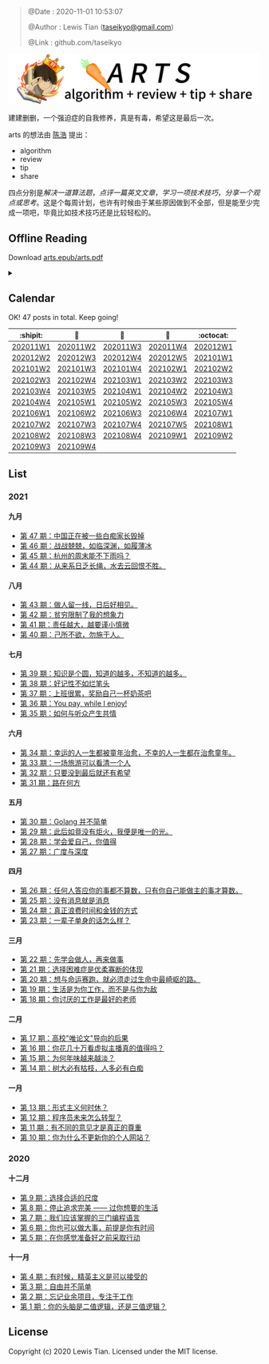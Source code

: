 > @Date    : 2020-11-01 10:53:07
>
> @Author  : Lewis Tian (taseikyo@gmail.com)
>
> @Link    : github.com/taseikyo

[![](images/header.png "ARTS")](#calendar)

建建删删，一个强迫症的自我修养，真是有毒，希望这是最后一次。

arts 的想法由 [陈浩](https://github.com/haoel) 提出：

- algorithm
- review
- tip
- share

四点分别是*解决一道算法题*，*点评一篇英文文章*，*学习一项技术技巧*，*分享一个观点或思考*。这是个每周计划，也许有时候由于某些原因做到不全部，但是能至少完成一项吧，毕竟比如技术技巧还是比较轻松的。

## Offline Reading

Download [arts.epub/arts.pdf](https://github.com/taseikyo/arts/releases)

<details>
<summary></summary>

除了在线的两种方式（GitHub & GitBook），我闲得无聊又写了个脚本，使得可以离线看，主要就是用 Shell 脚本将这些 Markdown 整合生成一个 epub 文档，然后用 Calibre 转成 mobi 格式，发送到 Kindle 看了下效果，还不错。

为了修改其中的跳转链接（锚点）还看了挺多博客的，结果还是得靠自己发散思维来解决，主要用到了 `pandoc`，`grep`，`cut` 和 `sed`，最后跟我说：`sed` 真牛逼！

食用方法（Linux 环境，或者 Windows 下使用 WSL）：

```Bash
tian@ubuntu:/mnt/f/GitHub$ git clone https://github.com/taseikyo/arts.git
tian@ubuntu:/mnt/f/GitHub$ cd arts
tian@ubuntu:/mnt/f/GitHub/arts$ chmod +x ./epub.sh
tian@ubuntu:/mnt/f/GitHub/arts$ ./epub.sh
Generate title.txt
Generate temporary folder
Modify the path of images
Modify the anchor of Weeklys
Modify the anchor of README.md & Weeklys
Generate epub file using pandoc
Remove temporary folder
Remove title.txt
Reset README.md
Updated 1 path from the index
```

于是一个 "arts.epub" 文档就生成了，可能会报下面错误，用 vim 打开，设置文件格式为 unix 类型（`:set ff=unix`），然后运行。

```Bash
tian@ubuntu:/mnt/f/GitHub/arts$ ./epub.sh
./epub.sh: line 6: $'\r': command not found
```

~~再更新：除了 epub 格式电子书，又用 LaTex 重写了 Makrdown，在 latex/output 文件夹有一份生成的 [pdf](https://github.com/taseikyo/arts/blob/master/latex/output/arts.pdf)。~~（已经将 latex 文件夹删除，内容压缩为 code/manual-latex.7z）

再再更新：直接利用 [eisvogel 模板](https://github.com/Wandmalfarbe/pandoc-latex-template) 直接生成 PDF，集成到 epub.sh 中，由于需要指定中文字体（楷体）又得在 GitHub Action 中，所以花了不少功夫，好在最后搞定了，这下每次 push 新 tag 时，会自动 release 两种电子书。

</details>

## Calendar

OK! 47 posts in total. Keep going!

|            :shipit:            |        :jack_o_lantern:        |             :beer:             |           :fish_cake:          |            :octocat:           |
|:------------------------------:|:------------------------------:|:------------------------------:|:------------------------------:|:------------------------------:|
| [202011W1](weekly/202011W1.md) | [202011W2](weekly/202011W2.md) | [202011W3](weekly/202011W3.md) | [202011W4](weekly/202011W4.md) | [202012W1](weekly/202012W1.md) |
| [202012W2](weekly/202012W2.md) | [202012W3](weekly/202012W3.md) | [202012W4](weekly/202012W4.md) | [202012W5](weekly/202012W5.md) | [202101W1](weekly/202101W1.md) |
| [202101W2](weekly/202101W2.md) | [202101W3](weekly/202101W3.md) | [202101W4](weekly/202101W4.md) | [202102W1](weekly/202102W1.md) | [202102W2](weekly/202102W2.md) |
| [202102W3](weekly/202102W3.md) | [202102W4](weekly/202102W4.md) | [202103W1](weekly/202103W1.md) | [202103W2](weekly/202103W2.md) | [202103W3](weekly/202103W3.md) |
| [202103W4](weekly/202103W4.md) | [202103W5](weekly/202103W5.md) | [202104W1](weekly/202104W1.md) | [202104W2](weekly/202104W2.md) | [202104W3](weekly/202104W3.md) |
| [202104W4](weekly/202104W4.md) | [202105W1](weekly/202105W1.md) | [202105W2](weekly/202105W2.md) | [202105W3](weekly/202105W3.md) | [202105W4](weekly/202105W4.md) |
| [202106W1](weekly/202106W1.md) | [202106W2](weekly/202106W2.md) | [202106W3](weekly/202106W3.md) | [202106W4](weekly/202106W4.md) | [202107W1](weekly/202107W1.md) |
| [202107W2](weekly/202107W2.md) | [202107W3](weekly/202107W3.md) | [202107W4](weekly/202107W4.md) | [202107W5](weekly/202107W5.md) | [202108W1](weekly/202108W1.md) |
| [202108W2](weekly/202108W2.md) | [202108W3](weekly/202108W3.md) | [202108W4](weekly/202108W4.md) | [202109W1](weekly/202109W1.md) | [202109W2](weekly/202109W2.md) |
| [202109W3](weekly/202109W3.md) | [202109W4](weekly/202109W4.md) | | | | |

## List

### 2021

#### 九月

- [第 47 期：中国正在被一些白痴家长毁掉](weekly/202109W4.md)
- [第 46 期：战战兢兢，如临深渊，如履薄冰](weekly/202109W3.md)
- [第 45 期：杭州的周末能不下雨吗？](weekly/202109W2.md)
- [第 44 期：从来系日乏长绳，水去云回恨不胜。](weekly/202109W1.md)

#### 八月

- [第 43 期：做人留一线，日后好相见。](weekly/202108W4.md)
- [第 42 期：贫穷限制了我的想象力](weekly/202108W3.md)
- [第 41 期：责任越大，越要谨小慎微](weekly/202108W2.md)
- [第 40 期：己所不欲，勿施于人。](weekly/202108W1.md)

#### 七月

- [第 39 期：知识是个圆，知道的越多，不知道的越多。](weekly/202107W5.md)
- [第 38 期：好记性不如烂笔头](weekly/202107W4.md)
- [第 37 期：上班很累，奖励自己一杯奶茶吧](weekly/202107W3.md)
- [第 36 期：You pay, while I enjoy!](weekly/202107W2.md)
- [第 35 期：如何与听众产生共情](weekly/202107W1.md)

#### 六月

- [第 34 期：幸运的人一生都被童年治愈，不幸的人一生都在治愈童年。](weekly/202106W4.md)
- [第 33 期：一场旅游可以看清一个人](weekly/202106W3.md)
- [第 32 期：只要没到最后就还有希望](weekly/202106W2.md)
- [第 31 期：路在何方](weekly/202106W1.md)

#### 五月

- [第 30 期：Golang 并不简单](weekly/202105W4.md)
- [第 29 期：此后如竟没有炬火，我便是唯一的光。](weekly/202105W3.md)
- [第 28 期：学会爱自己，你值得](weekly/202105W2.md)
- [第 27 期：广度与深度](weekly/202105W1.md)

#### 四月

- [第 26 期：任何人答应你的事都不算数，只有你自己能做主的事才算数。](weekly/202104W4.md)
- [第 25 期：没有消息就是消息](weekly/202104W3.md)
- [第 24 期：真正浪费时间和金钱的方式](weekly/202104W2.md)
- [第 23 期：一辈子单身的话怎么样？](weekly/202104W1.md)

#### 三月

- [第 22 期：先学会做人，再来做事](weekly/202103W5.md)
- [第 21 期：选择困难症是优柔寡断的体现](weekly/202103W4.md)
- [第 20 期：想与命运赛跑，就必须走过生命中最崎岖的路。](weekly/202103W3.md)
- [第 19 期：生活是为你工作，而不是与你为敌](weekly/202103W2.md)
- [第 18 期：你讨厌的工作是最好的老师](weekly/202103W1.md)

#### 二月

- [第 17 期：高校"唯论文"导向的后果](weekly/202102W4.md)
- [第 16 期：你花几十万看虚拟主播真的值得吗？](weekly/202102W3.md)
- [第 15 期：为何年味越来越淡？](weekly/202102W2.md)
- [第 14 期：树大必有枯枝，人多必有白痴](weekly/202102W1.md)

#### 一月

- [第 13 期：形式主义何时休？](weekly/202101W4.md)
- [第 12 期：程序员未来怎么转型？](weekly/202101W3.md)
- [第 11 期：有不同的意见才是真正的尊重](weekly/202101W2.md)
- [第 10 期：你为什么不更新你的个人网站？](weekly/202101W1.md)

### 2020

#### 十二月

- [第 9 期：选择合适的尺度](weekly/202012W5.md)
- [第 8 期：停止追求完美 —— 过你想要的生活](weekly/202012W4.md)
- [第 7 期：我们应该掌握的三门编程语言](weekly/202012W3.md)
- [第 6 期：你也可以做大事，前提是你有时间](weekly/202012W2.md)
- [第 5 期：在你感觉准备好之前采取行动](weekly/202012W1.md)

#### 十一月

- [第 4 期：有时候，精英主义是可以接受的](weekly/202011W4.md)
- [第 3 期：自由并不简单](weekly/202011W3.md)
- [第 2 期：忘记业余项目，专注于工作](weekly/202011W2.md)
- [第 1 期：你的头脑是二值逻辑，还是三值逻辑？](weekly/202011W1.md)


## License

Copyright (c) 2020 Lewis Tian. Licensed under the MIT license.
